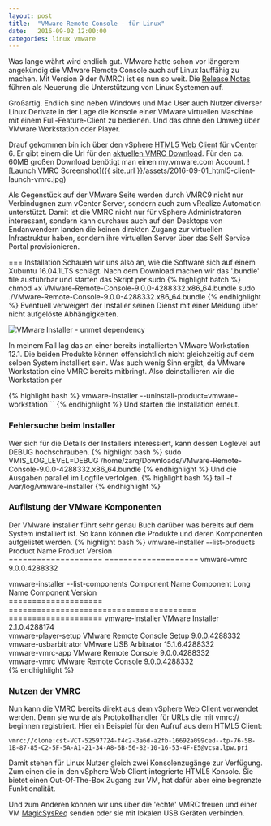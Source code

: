 ```yaml
---
layout: post
title:  "VMware Remote Console - für Linux"
date:   2016-09-02 12:00:00
categories: linux vmware
---
```


Was lange währt wird endlich gut. VMware hatte schon vor längerem angekündig die VMware Remote Console auch auf Linux lauffähig zu machen. Mit Version 9 der (VMRC) ist es nun so weit. Die [Release Notes] führen als Neuerung die Unterstützung von Linux Systemen auf.

Großartig. Endlich sind neben Windows und Mac User auch Nutzer diverser Linux Derivate in der Lage die Konsole einer VMware virtuellen Maschine mit einem Full-Feature-Client zu bedienen. Und das ohne den Umweg über VMware Workstation oder Player.

Drauf gekommen bin ich über den vSphere [HTML5 Web Client] für vCenter 6.
Er gibt einem die Url für den [aktuellen VMRC Download]. Für den ca. 60MB großen Download benötigt man einen my.vmware.com Account.
![Launch VMRC Screenshot]({{ site.url }}/assets/2016-09-01_html5-client-launch-vmrc.jpg)

Als Gegenstück auf der VMware Seite werden durch VMRC9 nicht nur Verbindugnen zum vCenter Server, sondern auch
zum vRealize Automation unterstützt. Damit ist die VMRC nicht nur für vSphere Administratoren interessant,
sondern kann durchaus auch auf den Desktops von Endanwendern landen die keinen direkten Zugang zur virtuellen Infrastruktur haben, sondern ihre virtuellen Server über das Self Service Portal provisionieren.


=== Installation
Schauen wir uns also an, wie die Software sich auf einem Xubuntu 16.04.1LTS schlägt.
Nach dem Download machen wir das '.bundle' file ausführbar und starten das Skript per sudo
{% highlight batch %}
chmod +x VMware-Remote-Console-9.0.0-4288332.x86_64.bundle
sudo ./VMware-Remote-Console-9.0.0-4288332.x86_64.bundle
{% endhighlight %}
Eventuell verweigert der Installer seinen Dienst mit einer Meldung über nicht aufgelöste Abhängigkeiten.

![VMware Installer - unmet dependency]({{site.url}}/assets/2016-09-02_vmrc-installer-failed-dependency.png)

In meinem Fall lag das an einer bereits installierten VMware Workstation 12.1. Die beiden Produkte können offensichtlich nicht gleichzeitig auf dem selben System installiert sein. Was auch wenig Sinn ergibt, da VMware Workstation eine VMRC bereits mitbringt.
Also deinstallieren wir die Workstation per

{% highlight bash %}
vmware-installer  --uninstall-product=vmware-workstation```
{% endhighlight %}
Und starten die Installation erneut.


### Fehlersuche beim Installer
Wer sich für die Details der Installers interessiert, kann dessen Loglevel auf DEBUG hochschrauben.
{% highlight bash %}
sudo VMIS_LOG_LEVEL=DEBUG /home/zarq/Downloads/VMware-Remote-Console-9.0.0-4288332.x86_64.bundle
{% endhighlight %}
Und die Ausgaben parallel im Logfile verfolgen.
{% highlight bash %}
tail -f /var/log/vmware-installer
{% endhighlight %}

### Auflistung der VMware Komponenten
Der VMware installer führt sehr genau Buch darüber was bereits auf dem System installiert ist.
So kann können die Produkte und deren Komponenten aufgelistet werden.
{% highlight bash %}
vmware-installer --list-products
Product Name         Product Version     
==================== ====================
vmware-vmrc          9.0.0.4288332       

vmware-installer --list-components
Component Name       Component Long Name                      Component Version   
==================== ======================================== ====================
vmware-installer     VMware Installer                         2.1.0.4288174       
vmware-player-setup  VMware Remote Console Setup              9.0.0.4288332       
vmware-usbarbitrator VMware USB Arbitrator                    15.1.6.4288332      
vmware-vmrc-app      VMware Remote Console                    9.0.0.4288332       
vmware-vmrc          VMware Remote Console                    9.0.0.4288332       
{% endhighlight %}

### Nutzen der VMRC
Nun kann die VMRC bereits direkt aus dem vSphere Web Client verwendet werden.
Denn sie wurde als Protokollhandler für URLs die mit vmrc:// beginnen registriert.
Hier ein Beispiel für den Aufruf aus dem HTML5 Client:


```vmrc://clone:cst-VCT-52597724-f4c2-3a6d-a2fb-16692a099ced--tp-76-5B-1B-87-85-C2-5F-5A-A1-21-34-A8-6B-56-82-10-16-53-4F-E5@vcsa.lpw.pri```


Damit stehen für Linux Nutzer gleich zwei Konsolenzugänge zur Verfügung. Zum einen die in den vSphere Web Client integrierte HTML5 Konsole. Sie bietet einen Out-Of-The-Box Zugang zur VM, hat dafür aber eine begrenzte Funktionalität.

Und zum Anderen können wir uns über die 'echte' VMRC freuen und einer VM [MagicSysReq] senden oder sie mit lokalen USB Geräten verbinden.

[HTML5 Web Client]: https://labs.vmware.com/flings/vsphere-html5-web-client
[aktuellen VMRC Download]: https://www.vmware.com/go/download-vmrc
[Release Notes]: http://pubs.vmware.com/Release_Notes/en/vmrc/90/vmrc-90-release-notes.html
[MagicSysReq]: https://www.kernel.org/doc/Documentation/sysrq.txt
